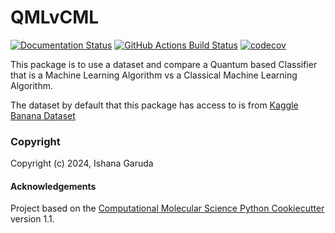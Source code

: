 QMLvCML
==============================
[//]: # (Badges)
[![Documentation Status](https://readthedocs.org/projects/ishana-bitstring-energy/badge/?version=latest)](https://ishana-bitstring-energy.readthedocs.io/en/latest/?badge=latest)
[![GitHub Actions Build Status](https://github.com/ishan23g/qmlvcml/workflows/CI/badge.svg)](https://github.com/REPLACE_WITH_OWNER_ACCOUNT/qmlvcml/actions?query=workflow%3ACI)
[![codecov](https://codecov.io/gh/REPLACE_WITH_OWNER_ACCOUNT/QMLvCML/branch/main/graph/badge.svg)](https://codecov.io/gh/REPLACE_WITH_OWNER_ACCOUNT/QMLvCML/branch/main)


This package is to use a dataset and compare a Quantum based Classifier that is a Machine Learning Algorithm vs a Classical Machine Learning Algorithm.

The dataset by default that this package has access to is from [Kaggle Banana Dataset](https://www.kaggle.com/datasets/l3llff/banana)

### Copyright

Copyright (c) 2024, Ishana Garuda


#### Acknowledgements
 
Project based on the 
[Computational Molecular Science Python Cookiecutter](https://github.com/molssi/cookiecutter-cms) version 1.1.
